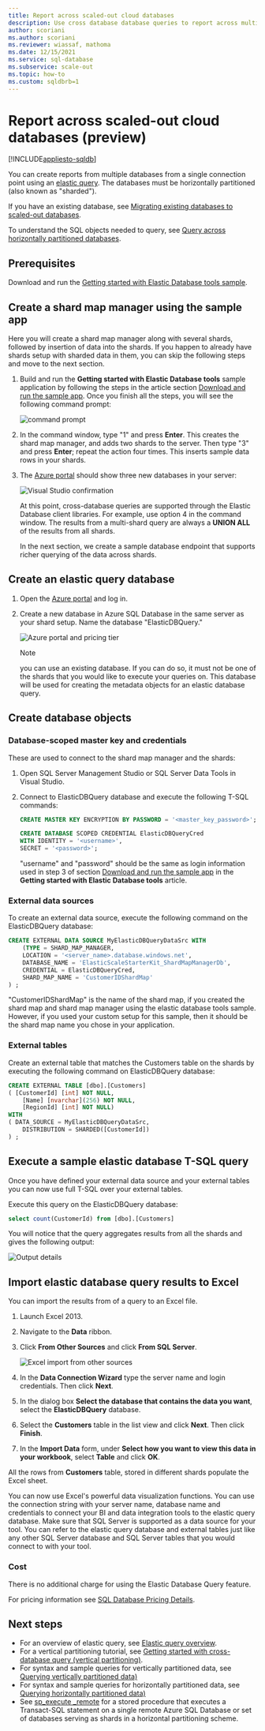 ```yaml
---
title: Report across scaled-out cloud databases
description: Use cross database database queries to report across multiple databases.
author: scoriani
ms.author: scoriani
ms.reviewer: wiassaf, mathoma
ms.date: 12/15/2021
ms.service: sql-database
ms.subservice: scale-out
ms.topic: how-to
ms.custom: sqldbrb=1
---
```

# Report across scaled-out cloud databases (preview)
[!INCLUDE[appliesto-sqldb](../includes/appliesto-sqldb.md)]

You can create reports from multiple databases from a single connection point using an [elastic query](elastic-query-overview.md). The databases must be horizontally partitioned (also known as "sharded").

If you have an existing database, see [Migrating existing databases to scaled-out databases](elastic-convert-to-use-elastic-tools.md).

To understand the SQL objects needed to query, see [Query across horizontally partitioned databases](elastic-query-horizontal-partitioning.md).

## Prerequisites

Download and run the [Getting started with Elastic Database tools sample](elastic-scale-get-started.md).

## Create a shard map manager using the sample app
Here you will create a shard map manager along with several shards, followed by insertion of data into the shards. If you happen to already have shards setup with sharded data in them, you can skip the following steps and move to the next section.

1. Build and run the **Getting started with Elastic Database tools** sample application by following the steps in the article section [Download and run the sample app](elastic-scale-get-started.md#download-and-run-the-sample-app-1). Once you finish all the steps, you will see the following command prompt:

    ![command prompt][1]
2. In the command window, type "1" and press **Enter**. This creates the shard map manager, and adds two shards to the server. Then type "3" and press **Enter**; repeat the action four times. This inserts sample data rows in your shards.
3. The [Azure portal](https://portal.azure.com) should show three new databases in your server:

   ![Visual Studio confirmation][2]

   At this point, cross-database queries are supported through the Elastic Database client libraries. For example, use option 4 in the command window. The results from a multi-shard query are always a **UNION ALL** of the results from all shards.

   In the next section, we create a sample database endpoint that supports richer querying of the data across shards.

## Create an elastic query database

1. Open the [Azure portal](https://portal.azure.com) and log in.
2. Create a new database in Azure SQL Database in the same server as your shard setup. Name the database "ElasticDBQuery."

    ![Azure portal and pricing tier][3]

    > [!NOTE]
    > you can use an existing database. If you can do so, it must not be one of the shards that you would like to execute your queries on. This database will be used for creating the metadata objects for an elastic database query.
    >

## Create database objects
### Database-scoped master key and credentials
These are used to connect to the shard map manager and the shards:

1. Open SQL Server Management Studio or SQL Server Data Tools in Visual Studio.
2. Connect to ElasticDBQuery database and execute the following T-SQL commands:

    ```sql
    CREATE MASTER KEY ENCRYPTION BY PASSWORD = '<master_key_password>';

    CREATE DATABASE SCOPED CREDENTIAL ElasticDBQueryCred
    WITH IDENTITY = '<username>',
    SECRET = '<password>';
    ```

    "username" and "password" should be the same as login information used in step 3 of section [Download and run the sample app](elastic-scale-get-started.md#download-and-run-the-sample-app) in the **Getting started with Elastic Database tools** article.

### External data sources
To create an external data source, execute the following command on the ElasticDBQuery database:

```sql
CREATE EXTERNAL DATA SOURCE MyElasticDBQueryDataSrc WITH
    (TYPE = SHARD_MAP_MANAGER,
    LOCATION = '<server_name>.database.windows.net',
    DATABASE_NAME = 'ElasticScaleStarterKit_ShardMapManagerDb',
    CREDENTIAL = ElasticDBQueryCred,
    SHARD_MAP_NAME = 'CustomerIDShardMap'
) ;
```    

 "CustomerIDShardMap" is the name of the shard map, if you created the shard map and shard map manager using the elastic database tools sample. However, if you used your custom setup for this sample, then it should be the shard map name you chose in your application.

### External tables
Create an external table that matches the Customers table on the shards by executing the following command on ElasticDBQuery database:

```sql
CREATE EXTERNAL TABLE [dbo].[Customers]
( [CustomerId] [int] NOT NULL,
    [Name] [nvarchar](256) NOT NULL,
    [RegionId] [int] NOT NULL)
WITH
( DATA_SOURCE = MyElasticDBQueryDataSrc,
    DISTRIBUTION = SHARDED([CustomerId])
) ;
```

## Execute a sample elastic database T-SQL query
Once you have defined your external data source and your external tables you can now use full T-SQL over your external tables.

Execute this query on the ElasticDBQuery database:

```sql
select count(CustomerId) from [dbo].[Customers]
```

You will notice that the query aggregates results from all the shards and gives the following output:

![Output details][4]

## Import elastic database query results to Excel
 You can import the results from of a query to an Excel file.

1. Launch Excel 2013.
2. Navigate to the **Data** ribbon.
3. Click **From Other Sources** and click **From SQL Server**.

   ![Excel import from other sources][5]
4. In the **Data Connection Wizard** type the server name and login credentials. Then click **Next**.
5. In the dialog box **Select the database that contains the data you want**, select the **ElasticDBQuery** database.
6. Select the **Customers** table in the list view and click **Next**. Then click **Finish**.
7. In the **Import Data** form, under **Select how you want to view this data in your workbook**, select **Table** and click **OK**.

All the rows from **Customers** table, stored in different shards populate the Excel sheet.

You can now use Excel's powerful data visualization functions. You can use the connection string with your server name, database name and credentials to connect your BI and data integration tools to the elastic query database. Make sure that SQL Server is supported as a data source for your tool. You can refer to the elastic query database and external tables just like any other SQL Server database and SQL Server tables that you would connect to with your tool.

### Cost
There is no additional charge for using the Elastic Database Query feature.

For pricing information see [SQL Database Pricing Details](https://azure.microsoft.com/pricing/details/sql-database/).

## Next steps

* For an overview of elastic query, see [Elastic query overview](elastic-query-overview.md).
* For a vertical partitioning tutorial, see [Getting started with cross-database query (vertical partitioning)](elastic-query-getting-started-vertical.md).
* For syntax and sample queries for vertically partitioned data, see [Querying vertically partitioned data)](elastic-query-vertical-partitioning.md)
* For syntax and sample queries for horizontally partitioned data, see [Querying horizontally partitioned data)](elastic-query-horizontal-partitioning.md)
* See [sp\_execute \_remote](/sql/relational-databases/system-stored-procedures/sp-execute-remote-azure-sql-database) for a stored procedure that executes a Transact-SQL statement on a single remote Azure SQL Database or set of databases serving as shards in a horizontal partitioning scheme.


<!--Image references-->
[1]: ./media/elastic-query-getting-started/cmd-prompt.png
[2]: ./media/elastic-query-getting-started/portal.png
[3]: ./media/elastic-query-getting-started/tiers.png
[4]: ./media/elastic-query-getting-started/details.png
[5]: ./media/elastic-query-getting-started/exel-sources.png
<!--anchors-->
